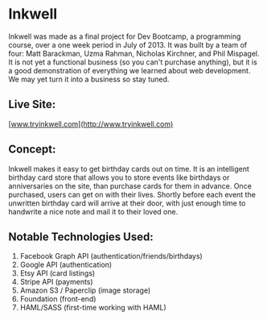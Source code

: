 # Inkwell 
Inkwell was made as a final project for Dev Bootcamp, a programming course, over a one week period in July of 2013. It was built by a team of four: Matt Barackman, Uzma Rahman, Nicholas Kirchner, and Phil Mispagel. It is not yet a functional business (so you can't purchase anything), but it is a good demonstration of everything we learned about web development. We may yet turn it into a business so stay tuned.

## Live Site:
[www.tryinkwell.com](http://www.tryinkwell.com)

## Concept:
Inkwell makes it easy to get birthday cards out on time. It is an intelligent birthday card store that allows you to store events like birthdays or anniversaries on the site, than purchase cards for them in advance. Once purchased, users can get on with their lives. Shortly before each event the unwritten birthday card will arrive at their door, with just enough time to handwrite a nice note and mail it to their loved one.


## Notable Technologies Used:
1. Facebook Graph API (authentication/friends/birthdays)
2. Google API (authentication)
3. Etsy API (card listings)
4. Stripe API (payments)
6. Amazon S3 / Paperclip (image storage)
5. Foundation (front-end)
6. HAML/SASS (first-time working with HAML)
